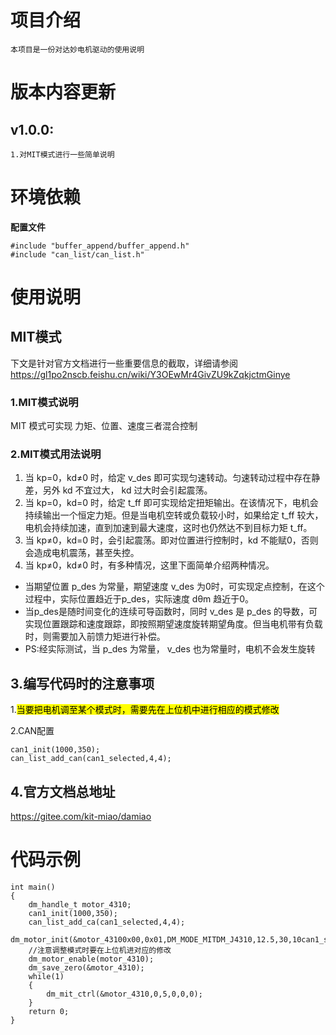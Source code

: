 # 项目介绍
    本项目是一份对达妙电机驱动的使用说明

# 版本内容更新
## v1.0.0: 
    1.对MIT模式进行一些简单说明 

# 环境依赖
**配置文件**
```
#include "buffer_append/buffer_append.h"
#include "can_list/can_list.h"
```
# 使用说明
## MIT模式
下文是针对官方文档进行一些重要信息的截取，详细请参阅
https://gl1po2nscb.feishu.cn/wiki/Y3OEwMr4GivZU9kZqkjctmGinye
### 1.MIT模式说明
MIT 模式可实现 力矩、位置、速度三者混合控制

### 2.MIT模式用法说明
1. 当 kp=0，kd≠0 时，给定 v_des 即可实现匀速转动。匀速转动过程中存在静差，另外 kd 不宜过大， kd 过大时会引起震荡。
2. 当 kp=0，kd=0 时，给定 t_ff 即可实现给定扭矩输出。在该情况下，电机会持续输出一个恒定力矩。但是当电机空转或负载较小时，如果给定 t_ff 较大，电机会持续加速，直到加速到最大速度，这时也仍然达不到目标力矩 t_ff。
3. 当 kp≠0，kd=0 时，会引起震荡。即对位置进行控制时，kd 不能赋0，否则会造成电机震荡，甚至失控。
4. 当 kp≠0，kd≠0 时，有多种情况，这里下面简单介绍两种情况。

- 当期望位置 p_des 为常量，期望速度 v_des 为0时，可实现定点控制，在这个过程中，实际位置趋近于p_des，实际速度 dθm 趋近于0。
- 当p_des是随时间变化的连续可导函数时，同时 v_des 是 p_des 的导数，可实现位置跟踪和速度跟踪，即按照期望速度旋转期望角度。但当电机带有负载时，则需要加入前馈力矩进行补偿。
- PS:经实际测试，当 p_des 为常量， v_des 也为常量时，电机不会发生旋转
## 3.编写代码时的注意事项
1.<mark>当要把电机调至某个模式时，需要先在上位机中进行相应的模式修改

2.CAN配置
```
can1_init(1000,350);
can_list_add_can(can1_selected,4,4);
```
## 4.官方文档总地址
https://gitee.com/kit-miao/damiao
# 代码示例 
```
int main()
{
    dm_handle_t motor_4310;
    can1_init(1000,350);
    can_list_add_ca(can1_selected,4,4);
    dm_motor_init(&motor_43100x00,0x01,DM_MODE_MITDM_J4310,12.5,30,10can1_selected);
    //注意调整模式时要在上位机进对应的修改
    dm_motor_enable(motor_4310);
    dm_save_zero(&motor_4310);
    while(1)
    {
        dm_mit_ctrl(&motor_4310,0,5,0,0,0);
    }  
    return 0;
}
```